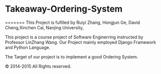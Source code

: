 # Takeaway-Ordering-System
=======
This Project is fufilled by Ruiyi Zhang, Hongjun Ge, David Cheng,Xinchen Cai, Nanjing University, 

This project is a course project of Software Enginerring instructed by Professor LinZhang Wang.
Our Project mainly employed Django Framework and Python Language. 

The Target of our project is to implement a good Ordering System.
  
  © 2014-2015 All Rights reserved.

